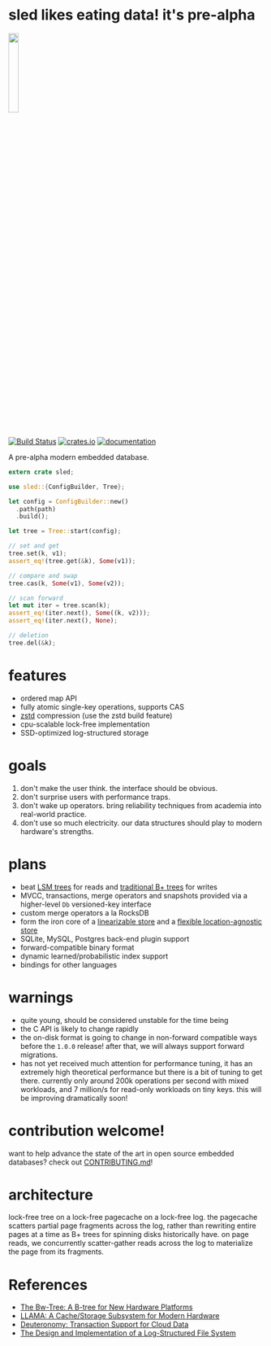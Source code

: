 # sled likes eating data! it's pre-alpha

<p>
  <img src="https://github.com/spacejam/rsdb/blob/master/art/tree_face.png" width="20%" height="auto" />
</p>

[![Build Status](https://travis-ci.org/spacejam/sled.svg?branch=master)](https://travis-ci.org/spacejam/sled)
[![crates.io](https://meritbadge.herokuapp.com/sled)](https://crates.io/crates/sled)
[![documentation](https://docs.rs/sled/badge.svg)](https://docs.rs/sled)

A pre-alpha modern embedded database.

```rust
extern crate sled;

use sled::{ConfigBuilder, Tree};

let config = ConfigBuilder::new()
  .path(path)
  .build();

let tree = Tree::start(config);

// set and get
tree.set(k, v1);
assert_eq!(tree.get(&k), Some(v1));

// compare and swap
tree.cas(k, Some(v1), Some(v2));

// scan forward
let mut iter = tree.scan(k);
assert_eq!(iter.next(), Some((k, v2)));
assert_eq!(iter.next(), None);

// deletion
tree.del(&k);
```

# features

* ordered map API
* fully atomic single-key operations, supports CAS
* [zstd](https://github.com/facebook/zstd) compression (use the zstd build feature)
* cpu-scalable lock-free implementation
* SSD-optimized log-structured storage

# goals

1. don't make the user think. the interface should be obvious.
1. don't surprise users with performance traps.
1. don't wake up operators. bring reliability techniques from academia into real-world practice.
1. don't use so much electricity. our data structures should play to modern hardware's strengths.

# plans

* beat [LSM trees](https://en.wikipedia.org/wiki/Log-structured_merge-tree)
  for reads and [traditional B+ trees](https://en.wikipedia.org/wiki/B%2B_tree) for writes
* MVCC, transactions, merge operators and snapshots provided via a higher-level `Db` versioned-key interface
* custom merge operators a la RocksDB
* form the iron core of a [linearizable store](https://github.com/spacejam/rasputin) and a [flexible location-agnostic store](https://github.com/spacejam/icefall)
* SQLite, MySQL, Postgres back-end plugin support
* forward-compatible binary format
* dynamic learned/probabilistic index support
* bindings for other languages

# warnings

* quite young, should be considered unstable for the time being
* the C API is likely to change rapidly
* the on-disk format is going to change in non-forward compatible ways
  before the `1.0.0` release! after that, we will always support
  forward migrations.
* has not yet received much attention for performance tuning,
  it has an extremely high theoretical performance but there
  is a bit of tuning to get there. currently only around 200k
  operations per second with mixed workloads, and 7 million/s
  for read-only workloads on tiny keys. this will be improving 
  dramatically soon!

# contribution welcome!

want to help advance the state of the art in open source embedded
databases? check out [CONTRIBUTING.md](CONTRIBUTING.md)!

# architecture

lock-free tree on a lock-free pagecache on a lock-free log. the pagecache scatters
partial page fragments across the log, rather than rewriting entire pages at a time
as B+ trees for spinning disks historically have. on page reads, we concurrently
scatter-gather reads across the log to materialize the page from its fragments.

# References

* [The Bw-Tree: A B-tree for New Hardware Platforms](https://www.microsoft.com/en-us/research/wp-content/uploads/2016/02/bw-tree-icde2013-final.pdf)
* [LLAMA: A Cache/Storage Subsystem for Modern Hardware](https://www.microsoft.com/en-us/research/wp-content/uploads/2016/02/llama-vldb2013.pdf)
* [Deuteronomy: Transaction Support for Cloud Data](https://www.microsoft.com/en-us/research/publication/deuteronomy-transaction-support-for-cloud-data/)
* [The Design and Implementation of a Log-Structured File System](https://people.eecs.berkeley.edu/~brewer/cs262/LFS.pdf)
